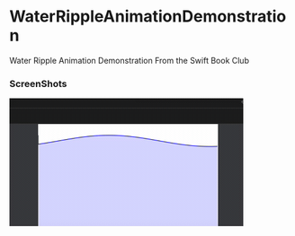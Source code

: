 # WaterRippleAnimationDemonstration
Water Ripple Animation Demonstration
From the Swift Book Club


### ScreenShots

![image](ScreenShots/demo.gif)

